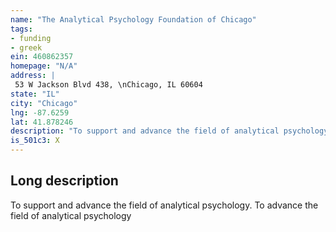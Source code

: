 ```yaml
---
name: "The Analytical Psychology Foundation of Chicago"
tags:
- funding
- greek
ein: 460862357
homepage: "N/A"
address: |
 53 W Jackson Blvd 438, \nChicago, IL 60604
state: "IL"
city: "Chicago"
lng: -87.6259
lat: 41.878246
description: "To support and advance the field of analytical psychology. "
is_501c3: X
---
```


## Long description

To support and advance the field of analytical psychology. To advance the field of analytical psychology
